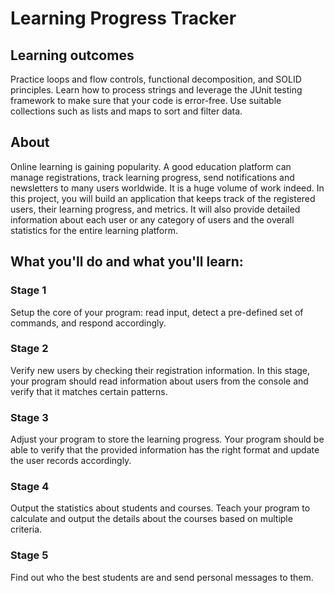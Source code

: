 # Learning Progress Tracker

## Learning outcomes
Practice loops and flow controls, functional decomposition, and SOLID principles. Learn how to process strings and leverage the JUnit testing framework to make sure that your code is error-free. Use suitable collections such as lists and maps to sort and filter data.

## About
Online learning is gaining popularity. A good education platform can manage registrations, track learning progress, send notifications and newsletters to many users worldwide. It is a huge volume of work indeed. In this project, you will build an application that keeps track of the registered users, their learning progress, and metrics. It will also provide detailed information about each user or any category of users and the overall statistics for the entire learning platform.

## What you'll do and what you'll learn:
### Stage 1
Setup the core of your program: read input, detect a pre-defined set of commands, and respond accordingly.
### Stage 2
Verify new users by checking their registration information. In this stage, your program should read information about users from the console and verify that it matches certain patterns.
### Stage 3
Adjust your program to store the learning progress. Your program should be able to verify that the provided information has the right format and update the user records accordingly.
### Stage 4
Output the statistics about students and courses. Teach your program to calculate and output the details about the courses based on multiple criteria.
### Stage 5
Find out who the best students are and send personal messages to them.
